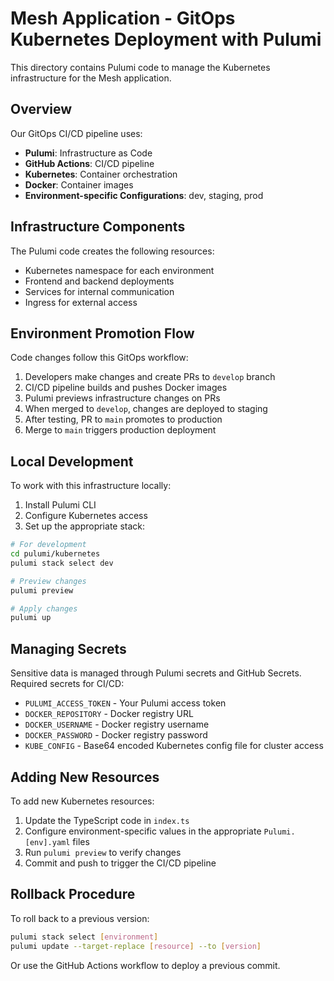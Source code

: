 # Mesh Application - GitOps Kubernetes Deployment with Pulumi

This directory contains Pulumi code to manage the Kubernetes infrastructure for the Mesh application.

## Overview

Our GitOps CI/CD pipeline uses:

- **Pulumi**: Infrastructure as Code
- **GitHub Actions**: CI/CD pipeline
- **Kubernetes**: Container orchestration
- **Docker**: Container images
- **Environment-specific Configurations**: dev, staging, prod

## Infrastructure Components

The Pulumi code creates the following resources:

- Kubernetes namespace for each environment
- Frontend and backend deployments
- Services for internal communication
- Ingress for external access

## Environment Promotion Flow

Code changes follow this GitOps workflow:

1. Developers make changes and create PRs to `develop` branch
2. CI/CD pipeline builds and pushes Docker images
3. Pulumi previews infrastructure changes on PRs
4. When merged to `develop`, changes are deployed to staging
5. After testing, PR to `main` promotes to production
6. Merge to `main` triggers production deployment

## Local Development

To work with this infrastructure locally:

1. Install Pulumi CLI
2. Configure Kubernetes access
3. Set up the appropriate stack:

```bash
# For development
cd pulumi/kubernetes
pulumi stack select dev

# Preview changes
pulumi preview

# Apply changes
pulumi up
```

## Managing Secrets

Sensitive data is managed through Pulumi secrets and GitHub Secrets. 
Required secrets for CI/CD:

- `PULUMI_ACCESS_TOKEN` - Your Pulumi access token
- `DOCKER_REPOSITORY` - Docker registry URL
- `DOCKER_USERNAME` - Docker registry username
- `DOCKER_PASSWORD` - Docker registry password
- `KUBE_CONFIG` - Base64 encoded Kubernetes config file for cluster access

## Adding New Resources

To add new Kubernetes resources:

1. Update the TypeScript code in `index.ts`
2. Configure environment-specific values in the appropriate `Pulumi.[env].yaml` files
3. Run `pulumi preview` to verify changes
4. Commit and push to trigger the CI/CD pipeline

## Rollback Procedure

To roll back to a previous version:

```bash
pulumi stack select [environment]
pulumi update --target-replace [resource] --to [version]
```

Or use the GitHub Actions workflow to deploy a previous commit. 